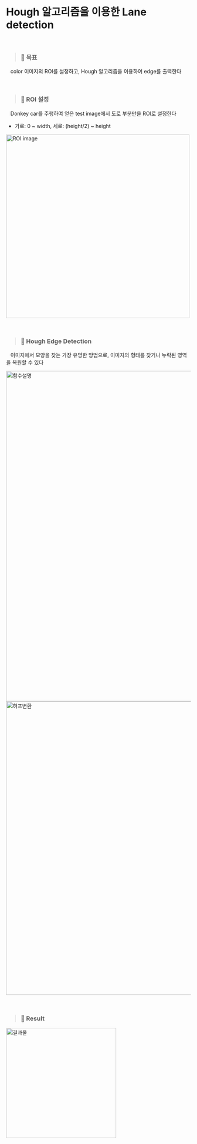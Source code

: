 Hough 알고리즘을 이용한 Lane detection
=============
&nbsp;&nbsp; 
>### 📌 **목표**

&nbsp;&nbsp; color 이미지의 ROI를 설정하고, Hough 알고리즘을 이용하여 edge를 출력한다

&nbsp;&nbsp;
>### 📌 **ROI 설정**

&nbsp;&nbsp; Donkey car를 주행하여 얻은 test image에서 도로 부분만을 ROI로 설정한다

- 가로: 0 ~ width, 세로: (height/2) ~ height

<img width="500" alt="ROI image" src="https://user-images.githubusercontent.com/52990642/72594637-34d62000-394b-11ea-8c4b-a83b28f3f9a0.PNG">

&nbsp;&nbsp;
>### 📌 **Hough Edge Detection**
&nbsp;&nbsp; 이미지에서 모양을 찾는 가장 유명한 방법으로, 이미지의 형태를 찾거나 누락된 영역을 복원할 수 있다

<img width="900" alt="함수설명" src="https://user-images.githubusercontent.com/52990642/72679379-f5960380-3af1-11ea-9ceb-025f09b3fc7e.PNG">

<img width="800" alt="허프변환" src="https://user-images.githubusercontent.com/52990642/72679365-cc757300-3af1-11ea-9f5b-679923da7671.PNG">

&nbsp;&nbsp;

>### 📌 **Result**
<img width="300" alt="결과물" src="https://user-images.githubusercontent.com/52990642/72679410-35f58180-3af2-11ea-80c5-5037eef57d5e.PNG">
